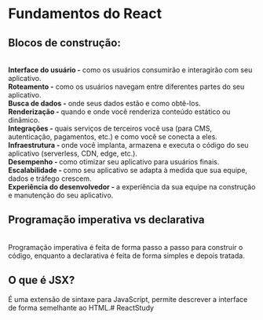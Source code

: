 # Fundamentos do React
## Blocos de construção: 
<br> <b>Interface do usuário  -</b>
 como os usuários consumirão e interagirão com seu aplicativo.
<br><b> Roteamento  -</b>
 como os usuários navegam entre diferentes partes do seu aplicativo.
<br><b> Busca de dados -</b>
 onde seus dados estão e como obtê-los.
<br><b> Renderização - </b>
quando e onde você renderiza conteúdo estático ou dinâmico.
<br><b>Integrações - </b>
 quais serviços de terceiros você usa (para CMS, autenticação, pagamentos, etc.) e como você se conecta a eles.
<br><b>Infraestrutura - </b>
 onde você implanta, armazena e executa o código do seu aplicativo (serverless, CDN, edge, etc.).
<br><b>Desempenho - </b>
 como otimizar seu aplicativo para usuários finais.
<br><b>Escalabilidade - </b>
 como seu aplicativo se adapta à medida que sua equipe, dados e tráfego crescem.
<br><b>Experiência do desenvolvedor - </b>
 a experiência da sua equipe na construção e manutenção do seu aplicativo.
<br>

## Programação imperativa vs declarativa
<br>
Programação imperativa é feita de forma passo a passo para construir o código, enquanto a declarativa é feita de forma simples e depois tratada.
<br>

## O que é JSX?
É uma extensão de sintaxe para JavaScript, permite descrever a interface de forma semelhante ao HTML.# ReactStudy
